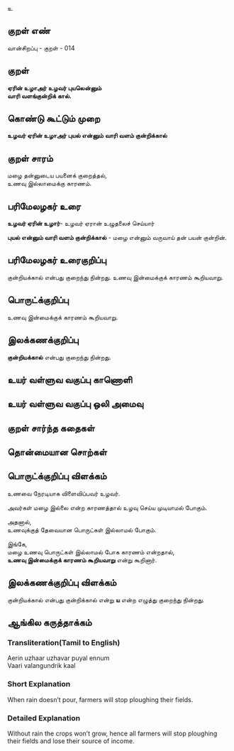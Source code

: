 உ

## குறள் எண் 

வான்சிறப்பு - குறள் - 014
## குறள் 

**ஏரின் உழாஅர் உழவர் புயலென்னும்  
வாரி வளங்குன்றிக் கால்.**  

## கொண்டு கூட்டும் முறை

**உழவர் ஏரின் உழாஅர் புயல் என்னும் வாரி வளம் குன்றிக்கால்**

## குறள் சாரம் 

மழை தன்னுடைய பயனைக் குறைத்தல்,  
உணவு இல்லாமைக்கு காரணம்.

## பரிமேலழகர் உரை

**உழவர் ஏரின் உழார்**- உழவர் ஏரான் உழுதலைச் செய்யார்  

**புயல் என்னும் வாரி வளம் குன்றிக்கால்** - மழை என்னும் வருவாய் தன் பயன் குன்றின். 

## பரிமேலழகர் உரைகுறிப்பு   

குன்றியக்கால் என்பது குறைந்து நின்றது. 
உணவு இன்மைக்குக் காரணம் கூறியவாறு.  

## பொருட்க்குறிப்பு 

உணவு இன்மைக்குக் காரணம் கூறியவாறு.  

## இலக்கணக்குறிப்பு  

**குன்றியக்கால்** என்பது குறைந்து நின்றது.  

## உயர் வள்ளுவ வகுப்பு காணொளி


## உயர் வள்ளுவ வகுப்பு ஒலி அமைவு 

 
## குறள் சார்ந்த கதைகள் 


## தொன்மையான சொற்கள்


## பொருட்க்குறிப்பு விளக்கம்

உணவை நேரடியாக விளைவிப்பவர் உழவர்.  

அவர்கள் மழை இல்லை என்ற காரணத்தால் உழவு செய்ய முடியாமல் போகும்.  

அதனால்,  
உணவுக்குத் தேவையான பொருட்கள்  இல்லாமல் போகும்.  

இங்கே,  
மழை உணவு பொருட்கள் இல்லாமல் போக காரணம் என்றதால்,  
**உணவு இன்மைக்குக் காரணம் கூறியவாறு** என்று கூறினார்.  

## இலக்கணக்குறிப்பு விளக்கம்

குன்றியக்கால் என்பது குன்றிக்கால் என்று **ய** என்ற எழுத்து குறைந்து நின்றது. 

## ஆங்கில கருத்தாக்கம் 
### Transliteration(Tamil to English)  
Aerin uzhaar uzhavar puyal ennum  
Vaari valangundrik kaal

### Short Explanation  
When rain doesn’t pour, farmers will stop ploughing their fields.  

### Detailed Explanation  
Without rain the crops won’t grow, hence all farmers will stop ploughing their fields and lose their source of income.


